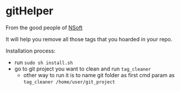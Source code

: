 # gitHelper
From the good people of [NSoft](https://www.nsoft.ba/hr/pocetna/)

It will help you remove all those tags that you hoarded in your repo. 

Installation process:
 - run `sudo sh install.sh`
 - go to git project you want to clean and run `tag_cleaner`
   - other way to run it is to name git folder as first cmd param as `tag_cleaner /home/user/git_project`

